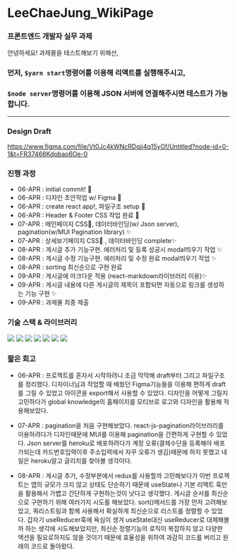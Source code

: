 # LeeChaeJung_WikiPage

### 프론트엔드 개발자 실무 과제

안녕하세요! 과제물을 테스트해보기 위해선, 
### 먼저, `$yarn start`명령어를 이용해 리액트를 실행해주시고,
### `$node server`명령어를 이용해 JSON 서버에 연결해주시면 테스트가 가능합니다.

---
### Design Draft

https://www.figma.com/file/Vt0Jc4kWNcRDqjj4q15yGf/Untitled?node-id=0-1&t=FR37468Kdpbao6Oe-0

### 진행 과정

- 06-APR : initial commit! :tada:
- 06-APR : 디자인 초안작업 w/ Figma 🎨
- 06-APR : create react app!, 파일구조 setup 🔧
- 06-APR : Header & Footer CSS 작업 완료 🎨
- 07-APR : 메인페이지 CSS🎨, 데이터바인딩(w/ Json server), pagination(w/MUI Pagination library) ✨
- 07-APR : 상세보기페이지 CSS🎨 , 데이터바인딩 complete✨
- 08-APR : 게시글 추가 기능구현. 에러처리 및 등록 성공시 modal띄우기 작업 ✨
- 08-APR : 게시글 수정 기능구현. 에러처리 및 수정 완료 modal띄우기 작업 ✨
- 08-APR : sorting 최신순으로 구현 완료
- 09-APR : 게시글에 마크다운 적용 (react-markdown라이브러리 이용)✨
- 09-APR : 게시글 내용에 다른 게시글의 제목이 포함되면 자동으로 링크를 생성하는 기능 구현 ✨
- 09-APR : 과제물 최종 제출

### 기술 스택 & 라이브러리

<img src="https://img.shields.io/badge/React-61DAFB?style=flat&logo=React&logoColor=white"/> <img src="https://img.shields.io/badge/Redux-764ABC?style=flat&logo=Redux&logoColor=white"/> <img src="https://img.shields.io/badge/styled-components-DB7093?style=flat&logo=styled-components&logoColor=white"/> <img src="https://img.shields.io/badge/Axios-5A29E4?style=flat&logo=Axios&logoColor=white"/> <img src="https://img.shields.io/badge/MUI-007FFF?style=flat&logo=MUI&logoColor=white"/> <img src="https://img.shields.io/badge/eslint-4B32C3?style=flat&logo=eslint&logoColor=white"/> <img src="https://img.shields.io/badge/prettier-F7B93E?style=flat&logo=prettier&logoColor=white"/>


### 짧은 회고
- 06-APR : 프로젝트를 혼자서 시작하려니 조금 막막해 draft부터 그리고 파일구조를 정리했다. 디자이너님과 작업할 때 배웠던 Figma기능들을 이용해 편하게 draft를 그릴 수 있었고 아이콘을 export해서 사용할 수 있었다. 디자인을 어떻게 그릴지 고민하다가 global knowledge의 홈페이지를 모티브로 로고와 디자인을 활용해 적용해보았다. 

- 07-APR : pagination을 처음 구현해보았다. react-js-pagination라이브러리를 이용하려다가 디자인때문에 MUI를 이용해 pagination을 간편하게 구현할 수 있었다. Json server를 heroku로 배포하려다가 계정 오류(결제수단을 등록해야 배포가되는데 카드번호입력이후 주소입력에서 자꾸 오류가 생김)때문에 하지 못했고 내일은 heroku말고 글리치를 찾아볼 생각이다.

- 08-APR : 게시글 추가, 수정부분에서 redux를 사용할까 고민해보다가 이번 프로젝트는 앱의 규모가 크지 않고 상태도 단순하기 때문에 useState나 기본 리액트 훅만을 활용해서 가볍고 간단하게 구현하는것이 낫다고 생각했다. 게시글 순서를 최신순으로 구현하기 위해 여러가지 시도를 해보았다. sort()메서드를 가장 먼저 고려해보았고, 쿼리스트링과 함께 사용해서 확실하게 최신순으로 리스트를 정렬할 수 있었다. 갑자기 useReducer훅에 욕심이 생겨 useState대신 useReducer로 대체해볼까 하는 생각에 시도해보았지만, 최신순 정렬기능의 로직이 복잡하지 않고 다양한 액션을 필요로하지도 않을 것이기 때문에 효율성을 위하여 과감히 코드를 버리고 원래의 코드로 돌아왔다. 

